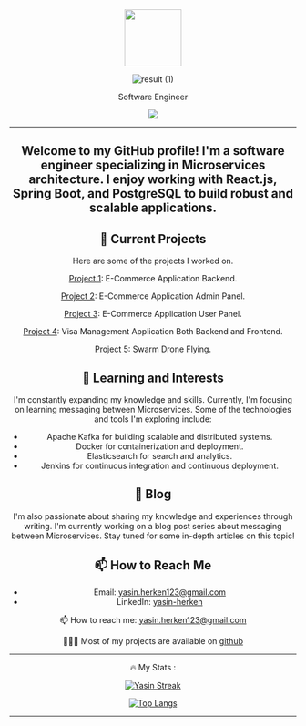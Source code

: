 <div align="center">
  <img src="https://media.giphy.com/media/M9gbBd9nbDrOTu1Mqx/giphy.gif" width="100"/> <br>

  ![result (1)](https://user-images.githubusercontent.com/57527891/183238962-a9adc02d-4e41-4102-942f-39b45d38a61d.gif)


  Software Engineer
  
  ![](https://komarev.com/ghpvc/?username=yasin-herken&color=green)
  
  ---
  ## Welcome to my GitHub profile! I'm a software engineer specializing in Microservices architecture. I enjoy working with React.js, Spring Boot, and PostgreSQL to build robust and scalable applications. 

  ## 🔭 Current Projects

  Here are some of the projects I worked on.

 <div align="center">
    <p align="center">
    <a href="https://github.com/yasin-herken/GraduationProjectBackend">Project 1</a>: E-Commerce Application Backend.
  </p>
  <p align="center">
    <a href="https://github.com/yasin-herken/GraduationProjectFrontend">Project 2</a>: E-Commerce Application Admin Panel.
  </p>
  <p align="center">
    <a href="https://github.com/yasin-herken/userfrontend">Project 3</a>: E-Commerce Application User Panel.
  </p>
  <p align="center">
    <a href="https://github.com/yasin-herken/VisaManagement">Project 4</a>: Visa Management Application Both Backend and Frontend.
  </p>
  <p align="center">
    <a href="https://github.com/yasin-herken/ASRO">Project 5</a>: Swarm Drone Flying.
  </p>
 </div>

## 🌱 Learning and Interests

I'm constantly expanding my knowledge and skills. Currently, I'm focusing on learning messaging between Microservices. Some of the technologies and tools I'm exploring include:

- Apache Kafka for building scalable and distributed systems.
- Docker for containerization and deployment.
- Elasticsearch for search and analytics.
- Jenkins for continuous integration and continuous deployment.

## 📝 Blog

I'm also passionate about sharing my knowledge and experiences through writing. I'm currently working on a blog post series about messaging between Microservices. Stay tuned for some in-depth articles on this topic!

## 📫 How to Reach Me

- Email: yasin.herken123@gmail.com
- LinkedIn: [yasin-herken](https://www.linkedin.com/in/yasin-herken/)
    
📫 How to reach me: yasin.herken123@gmail.com

👨🏻‍💻 Most of my projects are available on <a href="www.github.com/yasin-herken">github</a>
  
  ---
  
  :fire: My Stats :

[![Yasin Streak](https://github-readme-streak-stats.herokuapp.com/?user=yasin-herken)](https://git.io/streak-stats)
  

[![Top Langs](https://github-readme-stats.vercel.app/api/top-langs/?username=yasin-herken&layout=compact&theme=vision-friendly-dark)](https://github.com/anuraghazra/github-readme-stats)
  
  ---
</div>



